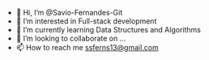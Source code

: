 - 👋 Hi, I’m @Savio-Fernandes-Git
- 👀 I’m interested in Full-stack development
- 🌱 I’m currently learning Data Structures and Algorithms
- 💞️ I’m looking to collaborate on ...
- 📫 How to reach me ssferns13@gmail.com

<!---
Savio-Fernandes-Git/Savio-Fernandes-Git is a ✨ special ✨ repository because its `README.md` (this file) appears on your GitHub profile.
You can click the Preview link to take a look at your changes.
--->
